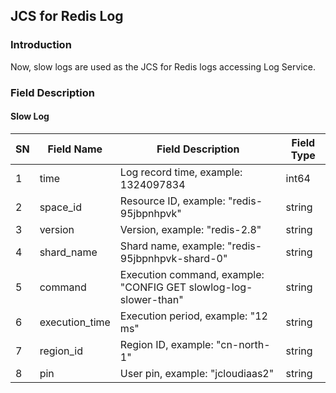 ## JCS for Redis Log
### Introduction
Now, slow logs are used as the JCS for Redis logs accessing Log Service.

### Field Description
#### Slow Log
| SN | Field Name | Field Description | Field Type |
| --- | --- | --- | --- | 
| 1 | time | Log record time, example: 1324097834 | int64 | 
| 2 | space_id | Resource ID, example: "redis-95jbpnhpvk" | string |
| 3 | version | Version, example: "redis-2.8" | string |
| 4 | shard_name     | Shard name, example: "redis-95jbpnhpvk-shard-0" | string |
| 5 | command | Execution command, example: "CONFIG GET slowlog-log-slower-than" | string |
| 6 | execution_time | Execution period, example: "12 ms" | string |
| 7 | region_id | Region ID, example: "cn-north-1" | string |
| 8 | pin | User pin, example: "jcloudiaas2" | string |

